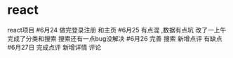 ﻿# react
react项目
#6月24
做完登录注册 和主页
#6月25
有点混 ,数据有点坑 改了一上午 
完成了分类和搜索 
搜索还有一点bug没解决
#6月26
完善 搜索  新增点评 有缺点
#6月27日
完成点评 新增详情 评论